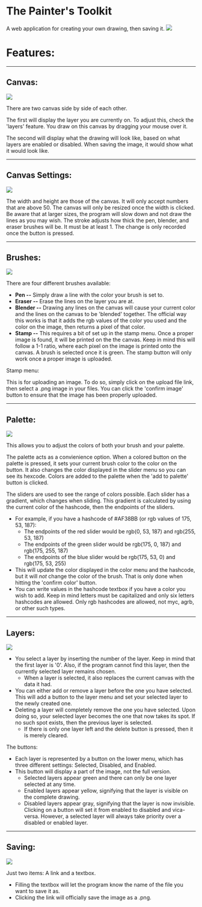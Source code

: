 # The Painter's Toolkit

A web application for creating your own drawing, then saving it.
<img src="images/Main screen.png"></img>

# Features:
____

Canvas:
-- 
<img src="images/Canvas View.png"></img>

There are two canvas side by side of each other.

The first will display the layer you are currently on. To adjust this, check the 'layers' feature. You draw on this canvas by dragging your mouse over it.

The second will display what the drawing will look like, based on what layers are enabled or disabled. When saving the image, it would show what it would look like.
____

Canvas Settings:
--
<img src="images/Canvas attributes.png"></img>

The width and height are those of the canvas. It will only accept numbers that are above 50. The canvas will only be resized once the width is clicked. Be aware that at larger sizes, the program will slow down and not draw the lines as you may wish.
The stroke adjusts how thick the pen, blender, and eraser brushes will be. It must be at least 1. The change is only recorded once the button is pressed.

___

Brushes:
--
<img src="images/Brush attributes.png"></img>

There are four different brushes available:
- **Pen --** Simply draw a line with the color your brush is set to.
- **Eraser --** Erase the lines on the layer you are at.
- **Blender --** Drawing any lines on the canvas will cause your current color and the lines on the canvas to be 'blended' together. The official way this works is that it adds the rgb values of the color you used and the color on the image, then returns a pixel of that color.
- **Stamp --** This requires a bit of set up in the stamp menu. Once a proper image is found, it will be printed on the the canvas. Keep in mind this will follow a 1-1 ratio, where each pixel on the image is printed onto the canvas.
A brush is selected once it is green.
The stamp button will only work once a proper image is uploaded.

Stamp menu:

This is for uploading an image. To do so, simply click on the upload file link, then select a .png image in your files. You can click the 'confirm image' button to ensure that the image has been properly uploaded.
____

Palette:
--

<img src="images/Color settings.png"></img>

This allows you to adjust the colors of both your brush and your palette.

The palette acts as a convienience option. When a colored button on the palette is pressed, it sets your current brush color to the color on the button. It also changes the color displayed in the slider menu so you can see its hexcode.
Colors are added to the palette when the 'add to palette' button is clicked.

The sliders are used to see the range of colors possible. Each slider has a gradient, which changes when sliding. This gradient is calculated by using the current color of the hashcode, then the endpoints of the sliders.
* For example, if you have a hashcode of #AF38BB (or rgb values of 175, 53, 187):
   * The endpoints of the red slider would be rgb(0, 53, 187) and rgb(255, 53, 187)
   * The endpoints of the green slider would be rgb(175, 0, 187) and rgb(175, 255, 187)
   * The endpoints of the blue slider would be rgb(175, 53, 0) and rgb(175, 53, 255)
* This will update the color displayed in the color menu and the hashcode, but it will _not_ change the color of the brush. That is only done when hitting the 'confirm color' button.
* You can write values in the hashcode textbox if you have a color you wish to add. Keep in mind letters must be capitalized and only six letters hashcodes are allowed. Only rgb hashcodes are allowed, not myc, agrb, or other such types.
____

Layers:
--

<img src="images/Layer Settings.png"></img>

* You select a layer by inserting the number of the layer. Keep in mind that the first layer is '0'. Also, if the program cannot find this layer, then the currently selected layer remains chosen.
  * When a layer is selected, it also replaces the current canvas with the data it had.
* You can either add or remove a layer before the one you have selected. This will add a button to the layer menu and set your selected layer to the newly created one.
* Deleting a layer will completely remove the one you have selected. Upon doing so, your selected layer becomes the one that now takes its spot. If no such spot exists, then the previous layer is selected.
  * If there is only one layer left and the delete button is pressed, then it is merely cleared.

The buttons:
* Each layer is represented by a button on the lower menu, which has three different settings: Selected, Disabled, and Enabled.
* This button will display a part of the image, not the full version.
  * Selected layers appear green and there can only be one layer selected at any time. 
  * Enabled layers appear yellow, signifying that the layer is visible on the complete drawing.
  * Disabled layers appear gray, signifying that the layer is now invisible.
Clicking on a button will set it from enabled to disabled and vica-versa. However, a selected layer will always take priority over a disabled or enabled layer.

____

Saving:
--
<img src="images/Downloading Image.png"></img>

Just two items: A link and a textbox. 
* Filling the textbox will let the program know the name of the file you want to save it as.
* Clicking the link will officially save the image as a .png.
